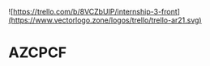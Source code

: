 ![https://trello.com/b/8VCZbUIP/internship-3-front](https://www.vectorlogo.zone/logos/trello/trello-ar21.svg)
# AZCPCF
